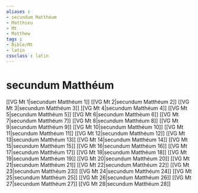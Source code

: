 ```yaml
---
aliases : 
- secundum Matthéum
- Matthieu
- Mt
- Matthew
tags : 
- Bible/Mt
- latin
cssclass : latin
---
```


# secundum Matthéum

[[VG Mt 1|secundum Matthéum 1]]
[[VG Mt 2|secundum Matthéum 2]]
[[VG Mt 3|secundum Matthéum 3]]
[[VG Mt 4|secundum Matthéum 4]]
[[VG Mt 5|secundum Matthéum 5]]
[[VG Mt 6|secundum Matthéum 6]]
[[VG Mt 7|secundum Matthéum 7]]
[[VG Mt 8|secundum Matthéum 8]]
[[VG Mt 9|secundum Matthéum 9]]
[[VG Mt 10|secundum Matthéum 10]]
[[VG Mt 11|secundum Matthéum 11]]
[[VG Mt 12|secundum Matthéum 12]]
[[VG Mt 13|secundum Matthéum 13]]
[[VG Mt 14|secundum Matthéum 14]]
[[VG Mt 15|secundum Matthéum 15]]
[[VG Mt 16|secundum Matthéum 16]]
[[VG Mt 17|secundum Matthéum 17]]
[[VG Mt 18|secundum Matthéum 18]]
[[VG Mt 19|secundum Matthéum 19]]
[[VG Mt 20|secundum Matthéum 20]]
[[VG Mt 21|secundum Matthéum 21]]
[[VG Mt 22|secundum Matthéum 22]]
[[VG Mt 23|secundum Matthéum 23]]
[[VG Mt 24|secundum Matthéum 24]]
[[VG Mt 25|secundum Matthéum 25]]
[[VG Mt 26|secundum Matthéum 26]]
[[VG Mt 27|secundum Matthéum 27]]
[[VG Mt 28|secundum Matthéum 28]]
